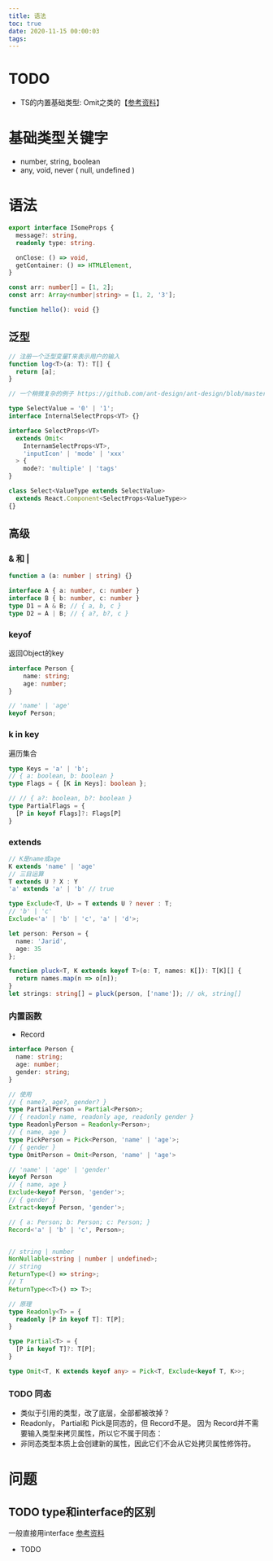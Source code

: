 ```yaml
---
title: 语法
toc: true
date: 2020-11-15 00:00:03
tags:
---
```


# TODO
* TS的内置基础类型: Omit之类的【[参考资料](https://juejin.cn/post/6844904066489778183)】
  

# 基础类型关键字
* number, string, boolean
* any, void, never ( null, undefined )

# 语法
```typescript
export interface ISomeProps {
  message?: string,
  readonly type: string.

  onClose: () => void,
  getContainer: () => HTMLElement,
}

const arr: number[] = [1, 2];
const arr: Array<number|string> = [1, 2, '3'];

function hello(): void {}
```

## 泛型
```typescript
// 注册一个泛型变量T来表示用户的输入
function log<T>(a: T): T[] {
  return [a];
}
```

```typescript
// 一个稍微复杂的例子 https://github.com/ant-design/ant-design/blob/master/components/select/index.tsx#L35

type SelectValue = '0' | '1';
interface InternalSelectProps<VT> {}

interface SelectProps<VT>
  extends Omit<
    InternamSelectProps<VT>,
    'inputIcon' | 'mode' | 'xxx'
  > {
    mode?: 'multiple' | 'tags'
}

class Select<ValueType extends SelectValue>
  extends React.Component<SelectProps<ValueType>>
{}
```

## 高级
### & 和 |
```typescript
function a (a: number | string) {} 

interface A { a: number, c: number }
interface B { b: number, c: number }
type D1 = A & B; // { a, b, c }
type D2 = A | B; // { a?, b?, c }
```

### keyof
返回Object的key
```typescript
interface Person {
    name: string;
    age: number;
}

// 'name' | 'age'
keyof Person;
```

### k in key
遍历集合
```typescript
type Keys = 'a' | 'b';
// { a: boolean, b: boolean }
type Flags = { [K in Keys]: boolean };

// // { a?: boolean, b?: boolean }
type PartialFlags = {
  [P in keyof Flags]?: Flags[P]
}
```

### extends
```typescript
// K是name或age
K extends 'name' | 'age'
// 三目运算
T extends U ? X : Y
'a' extends 'a' | 'b' // true

type Exclude<T, U> = T extends U ? never : T;
// 'b' | 'c'
Exclude<'a' | 'b' | 'c', 'a' | 'd'>;
```
```typescript
let person: Person = {
  name: 'Jarid',
  age: 35
};

function pluck<T, K extends keyof T>(o: T, names: K[]): T[K][] {
  return names.map(n => o[n]);
}
let strings: string[] = pluck(person, ['name']); // ok, string[]
```

### 内置函数
* Record
```typescript
interface Person {
  name: string;
  age: number;
  gender: string;
}

// 使用
// { name?, age?, gender? }
type PartialPerson = Partial<Person>; 
// { readonly name, readonly age, readonly gender }
type ReadonlyPerson = Readonly<Person>;
// { name, age }
type PickPerson = Pick<Person, 'name' | 'age'>;
// { gender }
type OmitPerson = Omit<Person, 'name' | 'age'>

// 'name' | 'age' | 'gender'
keyof Person
// { name, age }
Exclude<keyof Person, 'gender'>;
// { gender }
Extract<keyof Person, 'gender'>;

// { a: Person; b: Person; c: Person; }
Record<'a' | 'b' | 'c', Person>;


// string | number
NonNullable<string | number | undefined>;
// string
ReturnType<() => string>;
// T
ReturnType<<T>() => T>;
```

```typescript
// 原理
type Readonly<T> = {
  readonly [P in keyof T]: T[P];
}

type Partial<T> = {
  [P in keyof T]?: T[P];
}

type Omit<T, K extends keyof any> = Pick<T, Exclude<keyof T, K>>;
```

### TODO 同态
* 类似于引用的类型，改了底层，全部都被改掉？
* Readonly， Partial和 Pick是同态的，但 Record不是。 因为 Record并不需要输入类型来拷贝属性，所以它不属于同态：
* 非同态类型本质上会创建新的属性，因此它们不会从它处拷贝属性修饰符。


# 问题
## TODO type和interface的区别
一般直接用interface
[参考资料](https://juejin.im/post/6844903749501059085)
* TODO